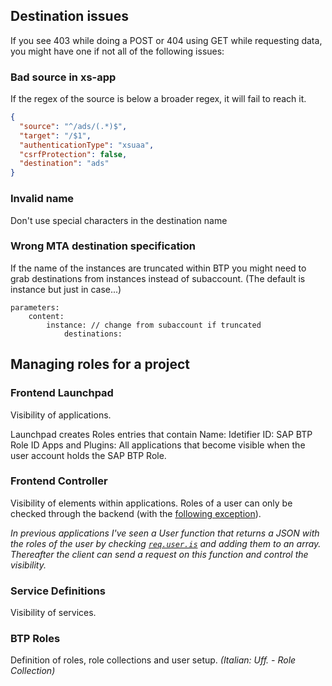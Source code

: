 ## Destination issues
If you see 403 while doing a POST or 404 using GET while requesting data, you might have one if not all of the following issues: 

### Bad source in xs-app
If the regex of the source is below a broader regex, it will fail to reach it.
```json
{
  "source": "^/ads/(.*)$",
  "target": "/$1",
  "authenticationType": "xsuaa",
  "csrfProtection": false,
  "destination": "ads"
}
```

### Invalid name
Don't use special characters in the destination name
### Wrong MTA destination specification
If the name of the instances are truncated within BTP you might need to grab destinations from instances instead of subaccount. (The default is instance but just in case...)
```mta
parameters:
	content:
		instance: // change from subaccount if truncated
			destinations:
```

## Managing roles for a project
### Frontend Launchpad
Visibility of applications.

Launchpad creates Roles entries that contain
Name: Idetifier
ID: SAP BTP Role ID
Apps and Plugins: All applications that become visible when the user account holds the SAP BTP Role.

### Frontend Controller
Visibility of elements within applications.
Roles of a user can only be checked through the backend (with the [following exception](https://answers.sap.com/questions/13950708/get-the-roles-of-the-logged-in-user-in-my-sapui5-a.html)).

*In previous applications I've seen a User function that returns a JSON with the roles of the user by checking [`req.user.is`](https://cap.cloud.sap/docs/node.js/authentication#user-id) and adding them to an array. Thereafter the client can send a request on this function and control the visibility.*
### Service Definitions
Visibility of services.

### BTP Roles
Definition of roles, role collections and user setup.
*(Italian: Uff. - Role Collection)*